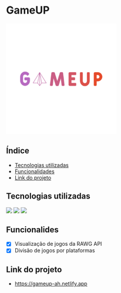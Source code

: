 # GameUP
<img src="View/styles/icons/iconsLayout/Logo - GameUP.png" alt="Descrição da imagem" width="300">

## Índice
- <a href="#-tecnologias-utilizadas">Tecnologias utilizadas</a>
- <a href="#-funcionalidades">Funcionalidades</a>
- <a href="#-link-projeto">Link do projeto</a>

## Tecnologias utilizadas
<img src="https://cdn.jsdelivr.net/gh/devicons/devicon/icons/javascript/javascript-plain.svg" height="100"/>
<img src="https://cdn.jsdelivr.net/gh/devicons/devicon/icons/sass/sass-original.svg" height="100"/>
<img src="https://cdn.jsdelivr.net/gh/devicons/devicon/icons/html5/html5-original.svg" height="100"/>

## Funcionalides

- [X] Visualização de jogos da RAWG API
- [X] Divisão de jogos por plataformas
          
## Link do projeto 
- https://gameup-ah.netlify.app
          
          